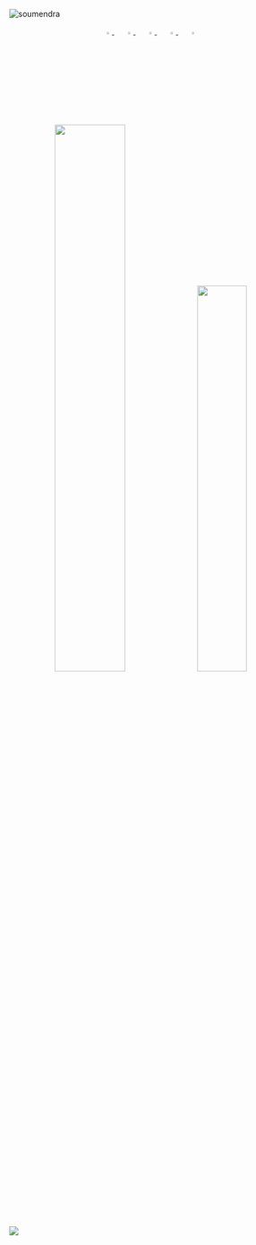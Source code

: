 <!--
- 🔭 I’m currently working on ...
- 🌱 I’m currently learning ...
- 👯 I’m looking to collaborate on ...
- 🤔 I’m looking for help with ...
- 💬 Ask me about ...
- 📫 How to reach me: ...
- 😄 Pronouns: ...
- ⚡ Fun fact: ...
[![trophy](https://github-profile-trophy.vercel.app/?username=soumendra&theme=onedark)](https://github.com/ryo-ma/github-profile-trophy)


<a href="https://github.com/anuraghazra/github-readme-stats">
  <img align="left" src="https://github-readme-stats.vercel.app/api?username=soumendra&count_private=true&show_icons=true" />
</a>
-->

<p align="left"> <img src="https://komarev.com/ghpvc/?username=soumendra&style=flat-square" alt="soumendra" /> </p>


<div align="center">
    <a href="https://github.com/soumendra">
        <img src="https://github.com/soumendra/soumendra/blob/master/icons/github.png" width="3%"/>
    </a>
    <img width="3%" />
    <a href="https://twitter.com/dataBiryani">
        <img src="https://github.com/soumendra/soumendra/blob/master/icons/twitter.png" width="3%"/>
    </a>
    <img width="3%" />
    <a href="https://linkedin.com/in/soumendradhanee">
        <img src="https://github.com/soumendra/soumendra/blob/master/icons/linkedin.png" width="3%"/>
    </a>
    <img width="3%" />
    <a href="https://kaggle.com/soumendra">
        <img src="https://github.com/soumendra/soumendra/blob/master/icons/kaggle.png" width="3%"/>
    </a>
    <img width="3%" />
    <a href="https://medium.com/@soumendra">
        <img src="https://github.com/soumendra/soumendra/blob/master/icons/medium.png" width="3%" />
    </a>
</div>

<br/>
<br/>

<p align="center">
<img width="50%" src=https://github-readme-stats.vercel.app/api?username=soumendra&count_private=true&show_icons=true&include_all_commits=false&hide_border=true&hide_title=true />
  
<img width="42%" src="https://github-readme-streak-stats.herokuapp.com?user=soumendra&hide_border=true" />
</p>



<a href="https://github.com/anuraghazra/github-readme-stats">
  <img align="left" src="https://github-readme-stats.vercel.app/api/top-langs/?username=soumendra" />
</a>
